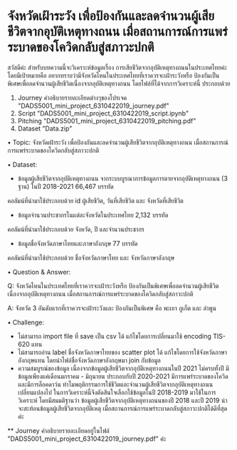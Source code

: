 # จังหวัดเฝ้าระวัง เพื่อป้องกันและลดจำนวนผู้เสียชีวิตจากอุบัติเหตุทางถนน เมื่อสถานการณ์การแพร่ระบาดของโควิดกลับสู่สภาวะปกติ
 
สวัสดีค่ะ สำหรับบทความนี้จะวิเคราะห์ข้อมูลเรื่อง การเสียชีวิตจากอุบัติเหตุทางถนนในประเทศไทยค่ะ โดยมีเป้าหมายคือ อยากทราบว่ามีจังหวัดไหนในประเทศไทยที่เราควรจะเฝ้าระวังหรือ ป้องกันเป็นพิเศษเพื่อลดจำนวนผู้เสียชีวิตเนื่องจากอุบัติเหตุทางถนน โดยไฟล์ที่ได้จากการวิเคราะห์นี้ ประกอบด้วย 
1. Journey คำอธิบายรายละเอียดต่างๆของโปรเจค "DADS5001_mini_project_6310422019_journey.pdf"
2. Script "DADS5001_mini_project_6310422019_script.ipynb"
3. Pitching "DADS5001_mini_project_6310422019_pitching.pdf"
4. Dataset "Data.zip"

•  Topic: จังหวัดเฝ้าระวัง เพื่อป้องกันและลดจำนวนผู้เสียชีวิตจากอุบัติเหตุทางถนน เมื่อสถานการณ์การแพร่ระบาดของโควิดกลับสู่สภาวะปกติ

•  Dataset: 
- ข้อมูลผู้เสียชีวิตจากอุบัติเหตุทางถนน จากระบบบูรณาการข้อมูลการตายจากอุบัติเหตุทางถนน (3 ฐาน) ในปี 2018-2021 66,467 บรรทัด

คอลัมน์ที่นำมาใช้ประกอบด้วย id ผู้เสียชีวิต, วันที่เสียชีวิต และ จังหวัดที่เสียชีวิต
- ข้อมูลจำนวนประชากรในแต่ละจังหวัดในประเทศไทย 2,132 บรรทัด
	
คอลัมน์ที่นำมาใช้ประกอบด้วย จังหวัด, ปี และจำนวนประชากร
- ข้อมูลชื่อจังหวัดภาษาไทยและภาษาอังกฤษ 77 บรรทัด

คอลัมน์ที่นำมาใช้ประกอบด้วย ชื่อจังหวัดภาษาไทย และ จังหวัดภาษาอังกฤษ
  
•  Question & Answer: 

Q: จังหวัดไหนในประเทศไทยที่เราควรจะเฝ้าระวังหรือ ป้องกันเป็นพิเศษเพื่อลดจำนวนผู้เสียชีวิตเนื่องจากอุบัติเหตุทางถนน เมื่อสถานการณ์การแพร่ระบาดของโควิดกลับสู่สภาวะปกติ

A: จังหวัด 3 อันดับแรกที่เราควรจะเฝ้าระวังและ ป้องกันเป็นพิเศษ คือ พะเยา ภูเก็ต และ ลำพูน

•  Challenge: 
- ไม่สามารถ import file ที่ save เป็น csv ได้ แก้ไขโดยการเปลี่ยนมาใช้ encoding TIS-620 แทน
- ไม่สามารถอ่าน label ชื่อจังหวัดภาษาไทยของ scatter plot ได้ แก้ไขโดยการใช้จังหวัดภาษาอังกฤษแทน โดยนำไฟล์ชื่อจังหวัดภาษาอังกฤษมา join กับข้อมูล
- ความสมบูรณ์ของข้อมูล เนื่องจากข้อมูลผู้เสียชีวิตจากอุบัติเหตุทางถนนในปี 2021 ไม่ครบทั้งปี มีข้อมูลเพียงแค่เดือนมกราคม - มิถุนายน ประกอบกับปี 2020-2021 มีการแพร่ระบาดของโควิดและมีการล็อคดาว์น ทำไมพฤติกรรมการใช้ชีวิตและจำนวนผู้เสียชีวิตจากอุบัติเหตุทางถนนเปลี่ยนแปลงไป ในการวิเคราะห์นี้จึงตัดสินใจเลือกใช้ข้อมูลในปี 2018-2019 มาใช้ในการวิเคราะห์ โดยมีสมมติฐานว่า ข้อมูลผู้เสียชีวิตจากอุบัติเหตุทางถนนของปี 2018 และปี 2019 น่าจะสะท้อนข้อมูลผู้เสียชีวิตจากอุบัติเหตุ เมื่อสถานการณ์การแพร่ระบาดกลับสู่สภาวะปกติได้ดีที่สุดค่ะ

** Journey คำอธิบายรายละเอียดอยู่ในไฟล์ "DADS5001_mini_project_6310422019_journey.pdf" ค่ะ
